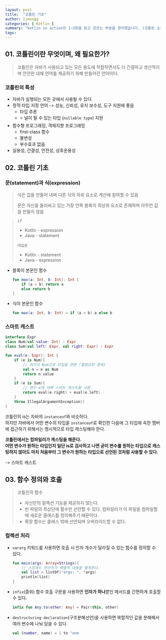 ```yaml
---
layout: post
title:  "코틀린 기초"
author: 1jeongg
categories: [ Kotlin ]
summary: "kotlin in action의 1~3장을 읽고 모르는 부분을 정리했습니다. (코틀린 소개, 코틀린 기초, 함수 정의와 호출)"
tags: 
---
```


## 01. 코틀린이란 무엇이며, 왜 필요한가?

> 코틀린은 자바가 사용되고 있는 모든 용도에 적합하면서도 더 간결하고 생산적이며 안전한 대체 언어를 제공하기 위해 만들어진 언어이다.

### 코틀린의 특성
- 자바가 실행되는 모든 곳에서 사용될 수 있다.
- 정적 타입 지정 언어 -> 성능, 신뢰성, 유지 보수성, 도구 지원에 좋음
   - 타입 추론
   - ⭐ 널이 될 수 있는 타입 (`nullable type`) 지원
- 함수형 프로그래밍, 객체지향 프로그래밍
   - first-class 함수
   - 불변성
   - 부수효과 없음
- 실용성, 간결성, 안전성, 상호운용성

## 02. 코틀린 기초

### 문(statement)과 식(expression)
> 식은 값을 만들어 내며 다른 식의 하위 요소로 계산에 참여할 수 있음
> 
> 문은 자신을 둘러싸고 있는 가장 안쪽 블록의 최상위 요소로 존재하며 아무런 값을 만들지 않음

> `if`
> - Kotlin - expression
> - Java - statement
> 
> `대입문`
> - Kotlin - statement
> - Java - expression

- 블록이 본문인 함수
    ```kotlin
    fun max(a: Int, b: Int): Int {
        if (a > b) return a
        else return b
    }
    ```
- 식이 본문인 함수
    ```kotlin
    fun max(a: Int, b: Int) = if (a > b) a else b
    ```

### 스마트 캐스트

```kotlin
interface Expr
class Num(val value: Int) : Expr
class Sum(val left: Expr, val right: Expr) : Expr

fun eval(e: Expr): Int {
    if (e is Num){
        // 여기서 Num으로 타입을 변환 (불필요한 중복)
        val n = e as Num
        return n.value
    }
    if (e is Sum){
        // 변수 e에 대해 스마트 캐스트를 사용
        return eval(e.right) + eval(e.left)
    }
    throw IllegalArgumentException()
}
```

코틀린의 is는 자바의 `instanceof`와 비슷하다.  
하지만 자바에서 어떤 변수의 타입을 `instanceof`로 확인한 다음에 그 타입에 속한 멤버에 접근하기 위해서는 명시적으로 타입 캐스팅해야 한다.

**코틀린에서는 컴파일러가 캐스팅을 해준다.**   
**어떤 변수가 원하는 타입인지 일단 is로 검사하고 나면 굳이 변수를 원하는 타입으로 캐스팅하지 않아도 마치 처음부터 그 변수가 원하는 타입으로 선언된 것처럼 사용할 수 있다.**

-> 스마트 캐스트

## 03. 함수 정의와 호출

> 코틀린의 함수
> - 자신만의 컬렉션 기능을 제공하지 않는다. 
> - 빈 파일의 최상단에 함수만 선언할 수 있다. 컴파일러가 이 파일을 컴파일할 때 새로운 클래스를 정의해주기 때문이다.
> - 확장 함수는 클래스 밖에 선언되며 오버라이드할 수 없다.

### 컬렉션 처리

- `vararg` 키워드를 사용하면 호출 시 인자 개수가 달라질 수 있는 함수를 정의할 수 있다.
    ```kotlin
    fun main(args: Array<String>){
        // 스프레드 연산자가 배열의 내용을 펼쳐준다.
        val list = listOf("args: ", *args)
        println(list)
    }
    ```
- `infix`(중위) 함수 호출 구문을 사용하면 **인자가 하나**뿐인 메서드를 간편하게 호출할 수 있다.
    ```kotlin
    infix fun Any.to(other: Any) = Pair(this, other)
    ```
- `destructuring declaration`(구조분해선언)을 사용하면 복합적인 값을 분해해서 여러 변수에 나눠 담을 수 있다.
    ```kotlin
    val (number, name) = 1 to "one
    ```